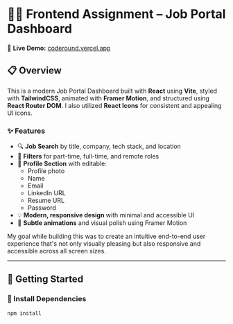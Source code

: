 # 🧑‍💻 Frontend Assignment – Job Portal Dashboard

🔗 **Live Demo:** [coderound.vercel.app](https://coderound.vercel.app/)

## 📋 Overview

This is a modern Job Portal Dashboard built with **React** using **Vite**, styled with **TailwindCSS**, animated with **Framer Motion**, and structured using **React Router DOM**. I also utilized **React Icons** for consistent and appealing UI icons.

### ✨ Features

- 🔍 **Job Search** by title, company, tech stack, and location  
- 🎯 **Filters** for part-time, full-time, and remote roles  
- 👤 **Profile Section** with editable:
  - Profile photo
  - Name
  - Email
  - LinkedIn URL
  - Resume URL
  - Password
- 💡 **Modern, responsive design** with minimal and accessible UI
- 🎨 **Subtle animations** and visual polish using Framer Motion

My goal while building this was to create an intuitive end-to-end user experience that's not only visually pleasing but also responsive and accessible across all screen sizes.

---

## 🚀 Getting Started

### 🔧 Install Dependencies

```bash
npm install
